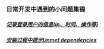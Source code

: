 ### 日常开发中遇到的小问题集锦

##### [记录登录用户的信息(ip、时间、操作等)](./login_user_ip_record.md "点击跳转")
##### [安装过程中提示Unmet dependencies](./日常遇到的小问题/安装过程中提示Unmet_dependencies.md "点击跳转")

